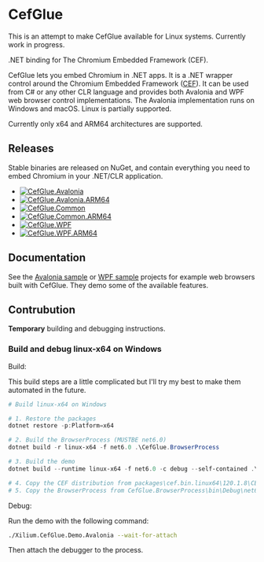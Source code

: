 # CefGlue

This is an attempt to make CefGlue available for Linux systems. Currently work in progress.

.NET binding for The Chromium Embedded Framework (CEF). 

CefGlue lets you embed Chromium in .NET apps. It is a .NET wrapper control around the Chromium Embedded Framework ([CEF](https://bitbucket.org/chromiumembedded/cef/src/master/)). 
It can be used from C# or any other CLR language and provides both Avalonia and WPF web browser control implementations.
The Avalonia implementation runs on Windows and macOS. Linux is partially supported.

Currently only x64 and ARM64 architectures are supported.

## Releases
Stable binaries are released on NuGet, and contain everything you need to embed Chromium in your .NET/CLR application. 
- [![CefGlue.Avalonia](https://img.shields.io/nuget/v/CefGlue.Avalonia.svg?style=flat&label=CefGlue-Avalonia)](https://www.nuget.org/packages/CefGlue.Avalonia/)
- [![CefGlue.Avalonia.ARM64](https://img.shields.io/nuget/v/CefGlue.Avalonia.ARM64.svg?style=flat&label=CefGlue-Avalonia-ARM64)](https://www.nuget.org/packages/CefGlue.Avalonia.ARM64/)
- [![CefGlue.Common](https://img.shields.io/nuget/v/CefGlue.Common.svg?style=flat&label=CefGlue-Common)](https://www.nuget.org/packages/CefGlue.Common/)
- [![CefGlue.Common.ARM64](https://img.shields.io/nuget/v/CefGlue.Common.ARM64.svg?style=flat&label=CefGlue-Common-ARM64)](https://www.nuget.org/packages/CefGlue.Common.ARM64/)
- [![CefGlue.WPF](https://img.shields.io/nuget/v/CefGlue.WPF.svg?style=flat&label=CefGlue-WPF)](https://www.nuget.org/packages/CefGlue.WPF/)
- [![CefGlue.WPF.ARM64](https://img.shields.io/nuget/v/CefGlue.WPF.ARM64.svg?style=flat&label=CefGlue-WPF-ARM64)](https://www.nuget.org/packages/CefGlue.WPF.ARM64/)

## Documentation 
See the [Avalonia sample](CefGlue.Demo.Avalonia) or [WPF sample](CefGlue.Demo.WPF) projects for example web browsers built with CefGlue. They demo some of the available features.

## Contrubution

**Temporary** building and debugging instructions.

### Build and debug linux-x64 on Windows

Build:

This build steps are a little complicated but I'll try my best to make them automated in the future.

```powershell
# Build linux-x64 on Windows

# 1. Restore the packages
dotnet restore -p:Platform=x64

# 2. Build the BrowserProcess (MUSTBE net6.0)
dotnet build -r linux-x64 -f net6.0 .\CefGlue.BrowserProcess

# 3. Build the demo
dotnet build --runtime linux-x64 -f net6.0 -c debug --self-contained .\CefGlue.Demo.Avalonia

# 4. Copy the CEF distribution from packages\cef.bin.linux64\120.1.8\CEF to the demo output
# 5. Copy the BrowserProcess from CefGlue.BrowserProcess\bin\Debug\net6.0\linux-x64\publish to the demo output (MUST OVERRIDE the demo output)
```

Debug:

Run the demo with the following command:

```bash
./Xilium.CefGlue.Demo.Avalonia --wait-for-attach
```

Then attach the debugger to the process.
